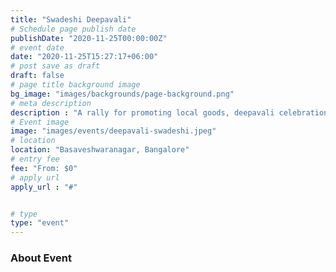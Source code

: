 ```yaml
---
title: "Swadeshi Deepavali"
# Schedule page publish date
publishDate: "2020-11-25T00:00:00Z"
# event date
date: "2020-11-25T15:27:17+06:00"
# post save as draft
draft: false
# page title background image
bg_image: "images/backgrounds/page-background.png"
# meta description
description : "A rally for promoting local goods, deepavali celebration with orphanage kids and police"
# Event image
image: "images/events/deepavali-swadeshi.jpeg"
# location
location: "Basaveshwaranagar, Bangalore"
# entry fee
fee: "From: $0"
# apply url
apply_url : "#"


# type
type: "event"
---
```


### About Event

